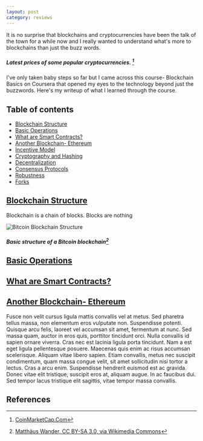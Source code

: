 ```yaml
---
layout: post
category: reviews
---
```


It is no surprise that blockchains and cryptocurrencies have been the talk of the town for a while now and I really wanted to understand what's more to blockchains than just the buzz words.

<script type="text/javascript" src="https://files.coinmarketcap.com/static/widget/coinPriceBlock.js"></script><div id="coinmarketcap-widget-coin-price-block" coins="1,1027,825,74" currency="USD" theme="light" transparent="false" show-symbol-logo="true"></div>
##### Latest prices of some popular cryptocurrencies. [^1]

I've only taken baby steps so far but I came across this course- Blockchain Basics on Coursera that opened my eyes to the technology beyond just the buzzwords. Here's my writeup of what I learned through the course.

## Table of contents
- [Blockchain Structure](#blockchain-structure)
- [Basic Operations](#basic-operations)
- [What are Smart Contracts?](#smart-contracts)
- [Another Blockchain- Ethereum](#ethereum)
- [Incentive Model](#incentive-model)
- [Cryptography and Hashing](#cryptography-and-hashing)
- [Decentralization](#decentralization)
- [Consensus Protocols](#consensus-protocols)
- [Robustness](#robustness)
- [Forks](#forks)

## [Blockchain Structure](#blockchain-structure)

Blockchain is a chain of blocks. Blocks are nothing

![Bitcoin Blockchain Structure](https://adikamath.github.io/assets/images/2021-06-03-blockchain-basics/Bitcoin_Block_Data.png)
##### Basic structure of a Bitcoin blockchain[^2]


## [Basic Operations](#basic-operations)



## [What are Smart Contracts?](#smart-contracts)



## [Another Blockchain- Ethereum](#ethereum)

Fusce non velit cursus ligula mattis convallis vel at metus. Sed pharetra tellus massa, non elementum eros vulputate non. Suspendisse potenti. Quisque arcu felis, laoreet vel accumsan sit amet, fermentum at nunc. Sed massa quam, auctor in eros quis, porttitor tincidunt orci. Nulla convallis id sapien ornare viverra. Cras nec est lacinia ligula porta tincidunt. Nam a est eget ligula pellentesque posuere. Maecenas quis enim ac risus accumsan scelerisque. Aliquam vitae libero sapien. Etiam convallis, metus nec suscipit condimentum, quam massa congue velit, sit amet sollicitudin nisi tortor a lectus. Cras a arcu enim. Suspendisse hendrerit euismod est ac gravida. Donec vitae elit tristique, suscipit eros at, aliquam augue. In ac faucibus dui. Sed tempor lacus tristique elit sagittis, vitae tempor massa convallis.

## References

[^1]: [CoinMarketCap.Com](https://www.coinmarketcap.com)
[^2]: [Matthäus Wander, CC BY-SA 3.0, via Wikimedia Commons](<https://creativecommons.org/licenses/by-sa/3.0>)
